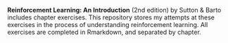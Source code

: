 __Reinforcement Learning: An Introduction__ (2nd edition) by Sutton &amp; Barto includes chapter exercises. This repository stores my attempts at these exercises in the process of understanding reinforcement learning. All exercises are completed in Rmarkdown, and separated by chapter.
